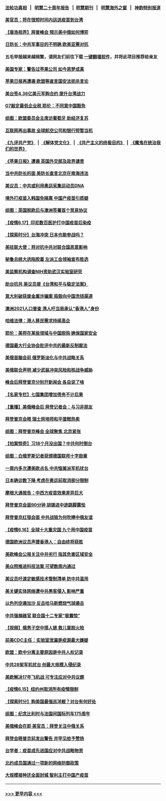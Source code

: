 #### [法轮功真相](https://github.com/gfw-breaker/truth/blob/master/README.md?t=0) &nbsp;&nbsp;|&nbsp;&nbsp; [明慧二十周年报告](https://github.com/gfw-breaker/mh-reports/blob/master/README.md?t=0) &nbsp;&nbsp;|&nbsp;&nbsp;[明慧期刊](https://github.com/gfw-breaker/mh-qikan) &nbsp;&nbsp;|&nbsp;&nbsp; [明慧海外之窗](https://github.com/gfw-breaker/mh-news/blob/master/README.md?t=0) &nbsp;&nbsp;|&nbsp;&nbsp; [神韵特别报道](https://github.com/gfw-breaker/mh-news/blob/master/shenyun.md?t=0)
#### [美官员：将在很短时间内运送疫苗到台湾](../pages/nsc418/n13029266.md?t=06180503) 
#### [【唐浩视界】拜普峰会 预示美中俄如何博弈](../pages/nsc418/n13028791.md?t=06180503) 
#### [日防长：中共军事目的不明确 欧美亚需对抗](../pages/nsc418/n13029211.md?t=06180503) 
#### 五毛举报越来越频繁，请网友们前往下载 [一键翻墙软件](https://github.com/gfw-breaker/ssr-accounts)，并将此项目推荐给亲友
#### [美国专家：警告过苹果公司 如今恶梦成真](../pages/nsc418/n13029064.md?t=06180503) 
#### [苹果日报再遭袭 欧盟等直言国安法扼杀言论](../pages/nsc418/n13029142.md?t=06180503) 
#### [美台签4.36亿美元军购合约 提升台湾战力](../pages/nsc418/n13029014.md?t=06180503) 
#### [G7敲定最低企业税 耶伦：不同意中国豁免](../pages/nsc418/n13028814.md?t=06180503) 
#### [组图：欧盟委员会主席访葡萄牙 助经济复苏](../pages/nsc418/n13028464.md?t=06180503) 
#### [互联网再出事故 全球航空公司和银行短暂当机](../pages/nsc418/n13028781.md?t=06180503) 
#### [《九评共产党》](https://github.com/begood0513/9ping.md/blob/master/README.md) &nbsp;|&nbsp; [《解体党文化》](../../../../jtdwh.md/blob/master/README.md)  &nbsp;|&nbsp; [《共产主义的终极目的》](../../../../gczydzjmd.md/blob/master/README.md) &nbsp;|&nbsp; [《魔鬼在统治我们的世界》](../../../../mgztzwmdsj.md/blob/master/README.md) 
#### [《苹果日报》遭袭 英国外交部及政界谴责](../pages/nsc418/n13028871.md?t=06180503) 
#### [当中共防长的面 美防长直言北京在南海违法](../pages/nsc418/n13028718.md?t=06180503) 
#### [美议员：中共或利用奥运采集运动员DNA](../pages/nsc418/n13028486.md?t=06180503) 
#### [境外打疫苗入韩国免隔离 中国产疫苗引质疑](../pages/nsc418/n13028443.md?t=06180503) 
#### [组图：英国脱欧后与澳洲签署首个贸易协议](../pages/nsc418/n13028203.md?t=06180503) 
#### [【疫情6.17】印尼数百医护打中国疫苗后染疫](../pages/nsc418/n13028314.md?t=06180503) 
#### [【探索时分】台海冲突 日本也能参战吗？](../pages/nsc418/n13026930.md?t=06180503) 
#### [美驻联大使：将对抗中共对联合国恶意影响](../pages/nsc418/n13028049.md?t=06180503) 
#### [秘鲁总统大选陷胶着 左派工会领袖宣布胜选](../pages/nsc418/n13027398.md?t=06180503) 
#### [美监察机构调查NIH资助武汉实验室研究](../pages/nsc418/n13027392.md?t=06180503) 
#### [助台抗共 美议员提《台湾和平与稳定法案》](../pages/nsc418/n13027538.md?t=06180503) 
#### [意大利破获废金属诈骗案 捣毁向中国洗钱渠道](../pages/nsc418/n13027121.md?t=06180503) 
#### [澳洲2021人口普查 港人吁当局承认“香港人”身份](../pages/nsc418/n13027303.md?t=06180503) 
#### [哈维法律：港人移民需求持续高企](../pages/nsc418/n13027259.md?t=06180503) 
#### [耶伦：美将在某些领域与中国脱钩 确保国家安全](../pages/nsc418/n13026947.md?t=06180503) 
#### [德国最大行业协会批评中共的最新反制裁法](../pages/nsc418/n13026730.md?t=06180503) 
#### [美俄首脑会前 俄罗斯淡化与中共战略关系](../pages/nsc418/n13026509.md?t=06180503) 
#### [美俄联合声明 减少武装冲突风险和核战争威胁](../pages/nsc418/n13026817.md?t=06180503) 
#### [峰会后拜登普京分别开新闻会 各自说了啥](../pages/nsc418/n13026825.md?t=06180503) 
#### [【名家专栏】七国集团增加债务不计后果](../pages/nsc418/n13026045.md?t=06180503) 
#### [【重播】美俄峰会后 拜登记者会：与习非朋友](../pages/nsc418/n13026695.md?t=06180503) 
#### [拜登普京会晤 瑞士烘培师和平蛋糕热卖](../pages/nsc418/n13026712.md?t=06180503) 
#### [组图：拜登普京峰会 全球聚焦 北京紧张](../pages/nsc418/n13026522.md?t=06180503) 
#### [【拍案惊奇】习18个月没出国？中共何时倒台](../pages/nsc418/n13025110.md?t=06180503) 
#### [组图：白俄罗斯记者获颁德国联邦十字勋章](../pages/nsc418/n13026102.md?t=06180503) 
#### [一周内多次遭美欧点名 中共恼羞派军机扰台](../pages/nsc418/n13026528.md?t=06180503) 
#### [日本确诊数下降 考虑在奥运前取消部分限制](../pages/nsc418/n13026300.md?t=06180503) 
#### [摩根大通报告：中西方疫苗效果差异巨大](../pages/nsc418/n13026356.md?t=06180503) 
#### [拜登普京会面90分钟 胡锡进中途跳脚露怯](../pages/nsc418/n13026450.md?t=06180503) 
#### [拜登普京红毯会面 中共战狼为何吹捧中俄友谊](../pages/nsc418/n13026200.md?t=06180503) 
#### [【疫情6.16】全球十大重灾国 九个用中国疫苗](../pages/nsc418/n13025692.md?t=06180503) 
#### [德国欧洲议员声援香港人：自由终将获胜](../pages/nsc418/n13025597.md?t=06180503) 
#### [美欧峰会公报关注中共劣行 指其危害区域安全](../pages/nsc418/n13025656.md?t=06180503) 
#### [美众院推进科技法案 可望数周内通过](../pages/nsc418/n13025350.md?t=06180503) 
#### [美议员吁速定敏感技术管制清单 防中共滥用](../pages/nsc418/n13024937.md?t=06180503) 
#### [美关键实体网络遭中共黑客侵入 影响严重](../pages/nsc418/n13024625.md?t=06180503) 
#### [以色列空袭加沙 反击哈马斯燃烧气球袭击](../pages/nsc418/n13024718.md?t=06180503) 
#### [中共强摘器官 联合国十二专家“极震惊”](../pages/nsc418/n13024313.md?t=06180503) 
#### [【视频】俄男子空中搭人链 救儿童脱火险](../pages/nsc418/n13024084.md?t=06180503) 
#### [前美CDC主任：实验室泄漏是疫源最大嫌疑](../pages/nsc418/n13024130.md?t=06180503) 
#### [欧盟：欧中分离主要原因是中共人权记录](../pages/nsc418/n13023933.md?t=06180503) 
#### [中共28架军机扰台 创最大规模入侵纪录](../pages/nsc418/n13023780.md?t=06180503) 
#### [美欧解决17年飞机战 可专注应对中共议题](../pages/nsc418/n13023516.md?t=06180503) 
#### [【疫情6.15】纽约州取消所有疫情限制](../pages/nsc418/n13023125.md?t=06180503) 
#### [【探索时分】购美国最强巡洋舰？对台有何好处](../pages/nsc418/n13021908.md?t=06180503) 
#### [组图：纪念比利时与法国间国际列车175周年](../pages/nsc418/n13022917.md?t=06180503) 
#### [美俄峰会在即 美官员：拜登关注中俄关系](../pages/nsc418/n13022891.md?t=06180503) 
#### [拜登会晤普京前发出警告 并罕见给予赞扬](../pages/nsc418/n13022468.md?t=06180503) 
#### [台学者：疫苗成先进国应对中共战略物资](../pages/nsc418/n13022441.md?t=06180503) 
#### [北约成员国通过一项新的网络防御政策](../pages/nsc418/n13022233.md?t=06180503) 
#### [大规模接种还全面封城 智利主打中国产疫苗](../pages/nsc418/n13022053.md?t=06180503) 

----
#### [ >>> 更早内容 <<< ](../indexes/nsc418-earlier.md)
